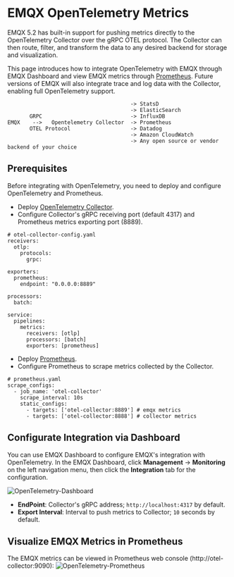 # EMQX OpenTelemetry Metrics

EMQX 5.2 has built-in support for pushing metrics directly to the OpenTelemetry Collector over the gRPC OTEL protocol. The Collector can then route, filter, and transform the data to any desired backend for storage and visualization. 

This page introduces how to integrate OpenTelemetry with EMQX through EMQX Dashboard and view EMQX metrics through [Prometheus](../prometheus.md). Future versions of EMQX will also integrate trace and log data with the Collector, enabling full OpenTelemetry support.

```
                                       -> StatsD
                                       -> ElasticSearch        
       GRPC                            -> InfluxDB
EMQX    -->   Opentelemetry Collector  -> Prometheus
       OTEL Protocol                   -> Datadog
                                       -> Amazon CloudWatch
                                       -> Any open source or vendor backend of your choice
```

## Prerequisites
Before integrating with OpenTelemetry, you need to deploy and configure OpenTelemetry and Prometheus.

- Deploy [OpenTelemetry Collector](https://opentelemetry.io/docs/collector/getting-started).
- Configure Collector's gRPC receiving port (default 4317) and Prometheus metrics exporting port (8889).

```
# otel-collector-config.yaml
receivers:
  otlp:
    protocols:
      grpc:

exporters:
  prometheus:
    endpoint: "0.0.0.0:8889"
      
processors:
  batch:
  
service:  
  pipelines:    
    metrics:
      receivers: [otlp]
      processors: [batch]
      exporters: [prometheus]
```
- Deploy [Prometheus](https://prometheus.io/docs/prometheus/latest/installation).
- Configure Prometheus to scrape metrics collected by the Collector.
```
# prometheus.yaml
scrape_configs:
  - job_name: 'otel-collector'
    scrape_interval: 10s
    static_configs:
      - targets: ['otel-collector:8889'] # emqx metrics
      - targets: ['otel-collector:8888'] # collector metrics
```

## Configurate Integration via Dashboard

You can use EMQX Dashboard to configure EMQX's integration with OpenTelemetry. In the EMQX Dashboard, click **Management** -> **Monitoring** on the left navigation menu, then click the **Integration** tab for the configuration.

![OpenTelemetry-Dashboard](../assets/opentelemetry-dashboard-en.png)
- **EndPoint**: Collector's gRPC address; `http://localhost:4317` by default.
- **Export Interval**: Interval to push metrics to Collector; `10` seconds by default.

## Visualize EMQX Metrics in Prometheus

The EMQX metrics can be viewed in Prometheus web console (http://otel-collector:9090):
![OpenTelemetry-Prometheus](../assets/opentelemetry-prometheus.png)





